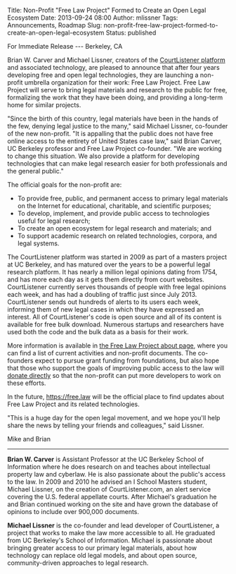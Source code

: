 Title: Non-Profit "Free Law Project" Formed to Create an Open Legal Ecosystem
Date: 2013-09-24 08:00
Author: mlissner
Tags: Announcements, Roadmap
Slug: non-profit-free-law-project-formed-to-create-an-open-legal-ecosystem
Status: published

For Immediate Release --- Berkeley, CA

Brian W. Carver and Michael Lissner, creators of the [CourtListener
platform](https://www.courtlistener.com/) and associated technology, are
pleased to announce that after four years developing free and open legal
technologies, they are launching a non-profit umbrella organization for
their work: Free Law Project. Free Law Project will serve to bring legal
materials and research to the public for free, formalizing the work that
they have been doing, and providing a long-term home for similar
projects.

"Since the birth of this country, legal materials have been in the hands
of the few, denying legal justice to the many," said Michael Lissner,
co-founder of the new non-profit. "It is appalling that the public does
not have free online access to the entirety of United States case law,"
said Brian Carver, UC Berkeley professor and Free Law Project
co-founder. "We are working to change this situation. We also provide a
platform for developing technologies that can make legal research easier
for both professionals and the general public."

The official goals for the non-profit are:

-   To provide free, public, and permanent access to primary legal
    materials on the Internet for educational, charitable, and
    scientific purposes;
-   To develop, implement, and provide public access to technologies
    useful for legal research;
-   To create an open ecosystem for legal research and materials; and
-   To support academic research on related technologies, corpora, and
    legal systems.

The CourtListener platform was started in 2009 as part of a masters
project at UC Berkeley, and has matured over the years to be a powerful
legal research platform. It has nearly a million legal opinions dating
from 1754, and has more each day as it gets them directly from court
websites. CourtListener currently serves thousands of people with free
legal opinions each week, and has had a doubling of traffic just since
July 2013. CourtListener sends out hundreds of alerts to its users each
week, informing them of new legal cases in which they have expressed an
interest. All of CourtListener's code is open source and all of its
content is available for free bulk download. Numerous startups and
researchers have used both the code and the bulk data as a basis for
their work.

More information is available in [the Free Law Project about
page](/about/), where you can find a list of
current activities and non-profit documents. The co-founders expect to
pursue grant funding from foundations, but also hope that those who
support the goals of improving public access to the law will [donate
directly]({filename}/pages/donate.md) so that
the non-profit can put more developers to work on these efforts.

In the future, https://free.law will be the official place to find
updates about Free Law Project and its related technologies.

"This is a huge day for the open legal movement, and we hope you'll help
share the news by telling your friends and colleagues," said Lissner.

Mike and Brian

* * * * *

**Brian W. Carver** is Assistant Professor at the UC Berkeley School of
Information where he does research on and teaches about intellectual
property law and cyberlaw. He is also passionate about the public's
access to the law. In 2009 and 2010 he advised an I School Masters
student, Michael Lissner, on the creation of CourtListener.com, an alert
service covering the U.S. federal appellate courts. After Michael's
graduation he and Brian continued working on the site and have grown the
database of opinions to include over 900,000 documents.

**Michael Lissner** is the co-founder and lead developer of
CourtListener, a project that works to make the law more accessible to
all. He graduated from UC Berkeley's School of Information. Michael is
passionate about bringing greater access to our primary legal materials,
about how technology can replace old legal models, and about open
source, community-driven approaches to legal research.

